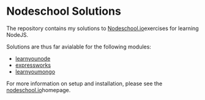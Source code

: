 <h1>Nodeschool Solutions</h1>
<p>The repository contains my solutions to <a href='http://nodeschool.io/'>Nodeschool.io</a>exercises for learning NodeJS.</p>
<p>Solutions are thus far avialable for the following modules:</p>
<ul>
	<li>
		<a href="https://github.com/evanlucas/learnyoumongo">learnyounode</a>
	</li>
	<li>
		<a href="https://github.com/azat-co/expressworks">expressworks</a>
	</li>
	<li>
		<a href="https://github.com/evanlucas/learnyoumongo">learnyoumongo</a>
	</li>
</ul>

<p>For more information on setup and installation, please see the <a href="http://nodeschool.io/">nodeschool.io</a>homepage.</p>

